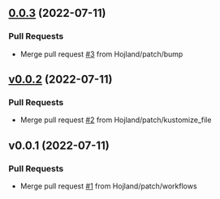 
<a name="0.0.3"></a>
## [0.0.3](http://github.com/go-Autonomous/kustomize-file/compare/v0.0.2...0.0.3) (2022-07-11)

### Pull Requests

* Merge pull request [#3](http://github.com/go-Autonomous/kustomize-file/issues/3) from Hojland/patch/bump


<a name="v0.0.2"></a>
## [v0.0.2](http://github.com/go-Autonomous/kustomize-file/compare/v0.0.1...v0.0.2) (2022-07-11)

### Pull Requests

* Merge pull request [#2](http://github.com/go-Autonomous/kustomize-file/issues/2) from Hojland/patch/kustomize_file


<a name="v0.0.1"></a>
## v0.0.1 (2022-07-11)

### Pull Requests

* Merge pull request [#1](http://github.com/go-Autonomous/kustomize-file/issues/1) from Hojland/patch/workflows
